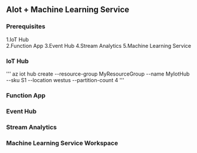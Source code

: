 
## AIot + Machine Learning Service

### Prerequisites
1.IoT Hub  
2.Function App 
3.Event Hub 
4.Stream Analytics 
5.Machine Learning Service 

### IoT Hub

'''
az iot hub create --resource-group MyResourceGroup --name MyIotHub --sku S1 --location westus --partition-count 4
'''

### Function App

### Event Hub

### Stream Analytics

### Machine Learning Service Workspace
